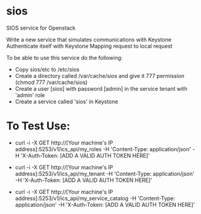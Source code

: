 sios
====

SIOS service for Openstack

Write a new service that simulates communications with Keystone 
Authenticate itself with Keystone
Mapping request to local request 

To be able to use this service do the following:
- Copy sios/etc to /etc/sios
- Create a directory called /var/cache/sios and give it 777 permission (chmod 777 /var/cache/sios)
- Create a user [sios] with password [admin] in the service tenant with 'admin' role
- Create a service called 'sios' in Keystone

To Test Use:
============
- curl -i -X GET http://[Your machine's IP address]:5253/v1/ics_api/my_roles -H 'Content-Type: application/json' -H 'X-Auth-Token: [ADD A VALID AUTH TOKEN HERE]'

- curl -i -X GET http://[Your machine's IP address]:5253/v1/ics_api/my_tenant -H 'Content-Type: application/json' -H 'X-Auth-Token: [ADD A VALID AUTH TOKEN HERE]'

- curl -i -X GET http://[Your machine's IP address]:5253/v1/ics_api/my_service_catalog -H 'Content-Type: application/json' -H 'X-Auth-Token: [ADD A VALID AUTH TOKEN HERE]'
